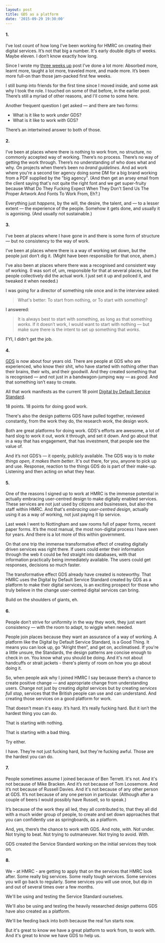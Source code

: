 ```yaml
---
layout: post
title: GDS as a platform
date: '2015-09-29 19:30:00'
---
```


#### 1.
I’ve lost count of how long I’ve been working for HMRC on creating their digital services. It’s not that big a number. It's early double digits of weeks. Maybe eleven. I don’t know exactly how long.

Since I wrote my [three weeks up](/hmrc-nearly-three-weeks-up) post I’ve done a lot more: Absorbed more, learnt more, taught a lot more, traveled more, and made more. It’s been more full-on than those jam-packed first few weeks.

I still bump into friends for the first time since I moved inside, and some ask why I took the role. I touched on some of that before, in the earlier post. There’s still a myriad of other reasons, and I'll come to some here.

Another frequent question I get asked — and there are two forms:

* What is it like to work *under* GDS? 
* What is it like to work *with* GDS?

There’s an intertwined answer to both of those.

#### 2.
I’ve been at places where there is nothing to work from, no structure, no commonly accepted way of working. There’s no process. There’s no way of getting the work through. There’s no understanding of who does what and why. On projects when there’s been no *brand guidelines*. And ad work where you're a second tier agency doing some DM for a big brand working from a PDF supplied by the "big agency". (And then get an arsey email from the client saying that's not quite the right font and we get super-fruity because What Do They Fucking Expect When They Don't Send Us The Proper Artwork And Fonts To Work From, Eh?.)

Everything just *happens*, by the will, the desire, the talent, and — to a lesser extent — the experience of the people. Somehow it gets done, and usually it is agonising. (And usually not sustainable.)

#### 3.
I’ve been at places where I have gone in and there is some form of structure — but no consistency to the way of work.

I’ve been at places where there is a way of working set down, but the people just don’t dig it. (Might have been responsible for that once, ahem.)

I’ve also been at places where there was a recognised and consistent way of working. (I was sort of, um, responsible for that at several places, but the people collectively did the actual work. I just set it up and policed it, and tweaked it when needed.)

I was going for a director of something role once and in the interview asked:

>What's better: To start from nothing, or To start with something?

I answered:

>It is always best to start with something, as long as that something *works*. If it doesn’t work, I would want to start with nothing — but make sure there is the intent to set up something that *works*.

FYI, I didn't get the job.

#### 4.
[GDS](https://www.gov.uk/government/organisations/government-digital-service) is now about four years old. There are people at GDS who are experienced, who know their shit, who have started with nothing other than their brains, their wits, and their goodwill. And they created something that is recognised — and not just in a bandwagon-jumping way — as *good*. And that something isn’t easy to create.

All that work manifests as the current 18 point [Digital by Default Service Standard](http://www.gov.uk/service-manual/digital-by-default).

18 points. 18 points for doing good work.

There's also the design patterns GDS have pulled together, reviewed constantly, from the work they do, the research work, the design work.

Both are great platforms for doing work. GDS's efforts are awesome, a lot of hard slog to work it out, work it through, and set it down. And go about that in a way that has engagement, that has investment, that people see the value of.

And it’s not GDS’s — it openly, publicly available. The GDS way is to *make things open, it makes them better*. It's out there, for you, anyone to pick up and use. Response, reaction to the things GDS do is part of their make-up. Listening and then acting on what they hear.

#### 5.
One of the reasons I signed up to work at HMRC is the immense potential in actually embracing user-centred design to make digitally enabled services. These services are not just used by citizens and businesses, but also the staff within HMRC. And that's *embracing user-centred design*, actually using it as a way of working, not just paying it lip service.

Last week I went to Nottingham and saw rooms full of paper forms, recent paper forms. It’s the most manual, the most non-digital process I have seen for years. And there is a lot more of this within government.

On that one trip the immense transformative effect of creating digitally driven services was right there. If users could enter their information through the web it could be fed straight into databases, with that information practically being immediately available. The users could get responses, decisions so much faster.

The transformative effect GDS already have created is noteworthy. That HMRC uses the Digital by Default Service Standard created by GDS as a platform to make their digital services, is an exciting prospect for those who truly believe in the change user-centred digital services can bring.

Build on the shoulders of giants, eh.

#### 6.
People don’t strive for uniformity in the way they work, they just want consistency — with the room to adapt, to wiggle when needed.

People join places because they want an assurance of a way of working. A platform like the Digital by Default Service Standard, is a Good Thing. It means you can look up, go “Alright then”, and get on, acclimatised. If you're a little unsure, the Standards, the design patterns are concise enough to check in on. You know what you should be doing. And it's not about handcuffs or strait jackets - there's plenty of room on how you go about doing it.

So, when people ask why I joined HMRC I say because there’s a chance to create positive change — and appropriate change from understanding users. Change not just by creating *digital* services but by creating *services full stop*, services that the British people can use and can understand. And creating those services on a good platform for work.

That doesn't mean it's easy. It’s hard. It’s really fucking hard. But it isn’t the hardest thing you can do.

That is starting with nothing.

That is starting with a bad thing.

Try either.

I have. They’re not just fucking hard, but they're fucking awful. Those are the hardest you can do.

#### 7.
People sometimes assume I joined because of Ben Terrett. It's not. And it's not because of Mike Bracken. And it’s not because of Tom Loosemore. And it’s not because of Russell Davies. And it's not because of any other person at GDS. It’s not because of any one person in particular. (Although after a couple of beers I would possibly have Russell, so to speak.)

It’s because of the work they all led, they all contributed to, that they all did with a much wider group of people, to create and set down approaches that you can confidently use as springboards, as a platform.

And, yes, there’s the chance to work *with* GDS. And note, *with*. Not under. Not trying to beat. Not trying to outmaneuver. Not trying to avoid. *With*.

GDS created the Service Standard working on the initial services they took on.

#### 8.
We - at HMRC - are getting to apply that on the services that HMRC look after. Some really big services. Some really tough services. Some services you will go back to regularly. Some services you will use once, but dip in and out of several times over a few months.

We'll be using and testing the Service Standard ourselves.

We'll also be using and testing the heavily researched design patterns GDS have also created as a platform.

We'll be feeding back into both because the real fun starts now.

But it's great to know we have a great platform to work from, to work with. And it's great to know we have GDS to help us.

